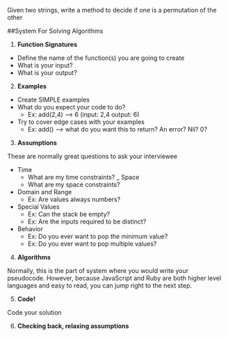  Given two strings, write a method to decide if one is a permutation of the other




 ##System For Solving Algorithms

1. **Function Signatures**

  - Define the name of the function(s) you are going to create
  - What is your input?
  - What is your output?

2. **Examples**

  - Create SIMPLE examples
  - What do you expect your code to do?
    - Ex: add(2,4) --> 6 (input: 2,4 output: 6)
  - Try to cover edge cases with your examples
    - Ex: add() --> what do you want this to return? An error? Nil? 0?

3. **Assumptions**

  These are normally great questions to ask your interviewee

  - Time
    - What are my time constraints?
  _ Space
    - What are my space constraints?
  - Domain and Range
    - Ex: Are values always numbers?
  - Special Values
    - Ex: Can the stack be empty?
    - Ex: Are the inputs required to be distinct?
  - Behavior
    - Ex: Do you ever want to pop the minimum value?
    - Ex: Do you ever want to pop multiple values?

4. **Algorithms**

  Normally, this is the part of system where you would write your pseudocode. However, because JavaScript and Ruby are both higher level languages and easy to read, you can jump right to the next step.

5. **Code!**

  Code your solution

6. **Checking back, relaxing assumptions**

